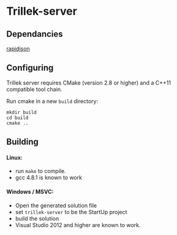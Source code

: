 Trillek-server
====

Dependancies
----

[rapidjson](https://code.google.com/p/rapidjson/)

Configuring
----

Trillek server requires CMake (version 2.8 or higher) and a C++11 compatible tool chain.

Run cmake in a new `build` directory:

```
mkdir build
cd build
cmake ..
```

Building
----

#### Linux:

 * run `make` to compile.
 * gcc 4.8.1 is known to work

#### Windows / MSVC:

 * Open the generated solution file
 * set `trillek-server` to be the StartUp project
 * build the solution
 * Visual Studio 2012 and higher are known to work.

